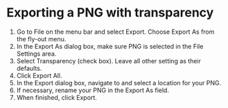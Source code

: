 # Exporting a PNG with transparency

1. Go to File on the menu bar and select Export. Choose Export As from the fly-out menu. 
2. In the Export As dialog box, make sure PNG is selected in the File Settings area.
3. Select Transparency (check box). Leave all other setting as their defaults.
4. Click Export All.
5. In the Export dialog box, navigate to and select a location for your PNG.
6. If necessary, rename your PNG in the Export As field. 
7. When finished, click Export.
